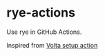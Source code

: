 # rye-actions

Use rye in GitHub Actions.

Inspired from [Volta setup action](https://github.com/volta-cli/action)
